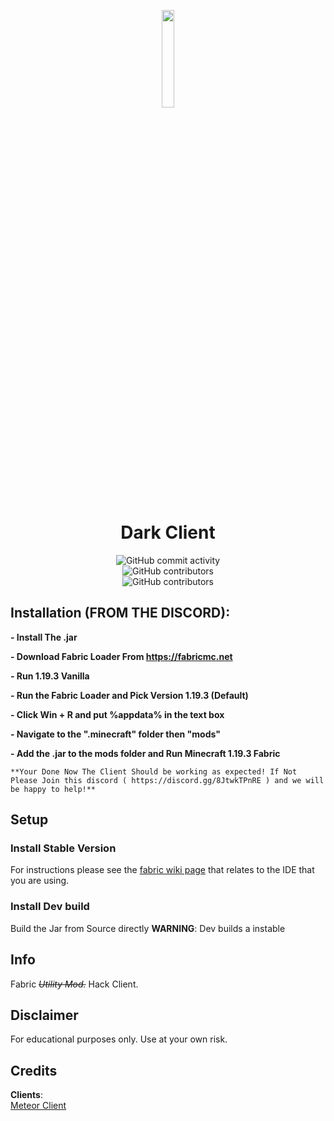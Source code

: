 
<p align="center">
<img src="https://cdn.discordapp.com/attachments/1068644852532781056/1069331476186927194/updated-modified.png?size=4096" width="20%"/>
</p>

<h1 align="center">Dark Client</h1>

<div style="display: grid; place-items: center;">
    <img alt="GitHub commit activity" src="https://img.shields.io/github/commit-activity/w/SatanaelCode/DarkClient?color=black"> <img alt="GitHub contributors" src="https://img.shields.io/github/contributors/SatanaelCode/DarkClient?color=black&label=Developers">
<img alt="GitHub contributors" src="https://img.shields.io/github/v/release/SatanaelCode/DarkClient?display_name=tag&include_prereleases&color=black">
    

</div>

## Installation (FROM THE DISCORD):

**- Install The .jar**

**- Download Fabric Loader From https://fabricmc.net**

**- Run 1.19.3 Vanilla**

**- Run the Fabric Loader and Pick Version 1.19.3 (Default)**

**- Click Win + R and put %appdata% in the text box**

**- Navigate to the ".minecraft" folder then "mods"**

**- Add the .jar to the mods folder and Run Minecraft 1.19.3 Fabric**

    **Your Done Now The Client Should be working as expected! If Not Please Join this discord ( https://discord.gg/8JtwkTPnRE ) and we will be happy to help!**
## Setup

### Install Stable Version
For instructions please see the [fabric wiki page](https://fabricmc.net/wiki/tutorial:setup) that relates to the IDE that you are using.

### Install Dev build
Build the Jar from Source directly 
**WARNING**: Dev builds a instable
## Info

Fabric _~~Utility Mod.~~_ Hack Client.

## Disclaimer

For educational purposes only. Use at your own risk.

## Credits
**Clients**:  
[Meteor Client](https://github.com/MeteorDevelopment/meteor-client)  
